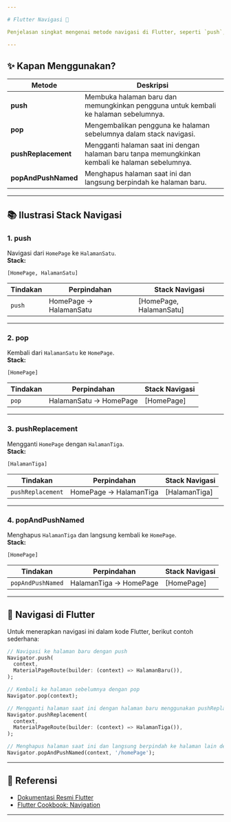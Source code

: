 ```yaml
---

# Flutter Navigasi 📱

Penjelasan singkat mengenai metode navigasi di Flutter, seperti `push`, `pop`, `pushReplacement`, dan `popAndPushNamed`, serta ilustrasi stack navigasinya.

---
```


## ✨ **Kapan Menggunakan?**

| Metode               | Deskripsi                                                                                      |
|----------------------|------------------------------------------------------------------------------------------------|
| **push**             | Membuka halaman baru dan memungkinkan pengguna untuk kembali ke halaman sebelumnya.            |
| **pop**              | Mengembalikan pengguna ke halaman sebelumnya dalam stack navigasi.                             |
| **pushReplacement**  | Mengganti halaman saat ini dengan halaman baru tanpa memungkinkan kembali ke halaman sebelumnya.|
| **popAndPushNamed**  | Menghapus halaman saat ini dan langsung berpindah ke halaman baru.                              |

---

## 📚 **Ilustrasi Stack Navigasi**

### 1. **push**
Navigasi dari `HomePage` ke `HalamanSatu`.  
**Stack:**
```
[HomePage, HalamanSatu]
```

| Tindakan | Perpindahan       | Stack Navigasi                    |
|----------|------------------|-----------------------------------|
| `push`   | HomePage → HalamanSatu | [HomePage, HalamanSatu]           |

---

### 2. **pop**
Kembali dari `HalamanSatu` ke `HomePage`.  
**Stack:**
```
[HomePage]
```

| Tindakan | Perpindahan       | Stack Navigasi                    |
|----------|------------------|-----------------------------------|
| `pop`    | HalamanSatu → HomePage | [HomePage]                        |

---

### 3. **pushReplacement**
Mengganti `HomePage` dengan `HalamanTiga`.  
**Stack:**
```
[HalamanTiga]
```

| Tindakan           | Perpindahan        | Stack Navigasi                     |
|--------------------|------------------- |------------------------------------|
| `pushReplacement`  | HomePage → HalamanTiga | [HalamanTiga]                      |

---

### 4. **popAndPushNamed**
Menghapus `HalamanTiga` dan langsung kembali ke `HomePage`.  
**Stack:**
```
[HomePage]
```

| Tindakan             | Perpindahan        | Stack Navigasi                     |
|----------------------|------------------- |------------------------------------|
| `popAndPushNamed`    | HalamanTiga → HomePage | [HomePage]                         |

---

## 🚀 **Navigasi di Flutter**

Untuk menerapkan navigasi ini dalam kode Flutter, berikut contoh sederhana:

```dart
// Navigasi ke halaman baru dengan push
Navigator.push(
  context,
  MaterialPageRoute(builder: (context) => HalamanBaru()),
);

// Kembali ke halaman sebelumnya dengan pop
Navigator.pop(context);

// Mengganti halaman saat ini dengan halaman baru menggunakan pushReplacement
Navigator.pushReplacement(
  context,
  MaterialPageRoute(builder: (context) => HalamanTiga()),
);

// Menghapus halaman saat ini dan langsung berpindah ke halaman lain dengan popAndPushNamed
Navigator.popAndPushNamed(context, '/homePage');
```

---

## 📖 **Referensi**

- [Dokumentasi Resmi Flutter](https://flutter.dev/docs)
- [Flutter Cookbook: Navigation](https://flutter.dev/docs/cookbook/navigation)

---
